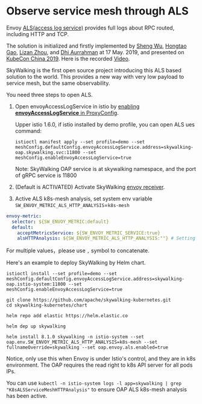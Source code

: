 # Observe service mesh through ALS
Envoy [ALS(access log service)](https://www.envoyproxy.io/docs/envoy/latest/api-v2/service/accesslog/v2/als.proto) provides
full logs about RPC routed, including HTTP and TCP.

The solution is initialized and firstly implemented by [Sheng Wu](https://github.com/wu-sheng), [Hongtao Gao](https://github.com/hanahmily), [Lizan Zhou](https://github.com/lizan), 
and [Dhi Aurrahman](https://github.com/dio) at 17 May. 2019, 
and presented on [KubeCon China 2019](https://kccncosschn19eng.sched.com/event/NroB/observability-in-service-mesh-powered-by-envoy-and-apache-skywalking-sheng-wu-lizan-zhou-tetrate).
Here is the recorded [Video](https://www.youtube.com/watch?v=tERm39ju9ew).

SkyWalking is the first open source project introducing this ALS based solution to the world. This provides a new way with very low payload to service mesh, but the same observability.

You need three steps to open ALS.
1. Open envoyAccessLogService in istio by [enabling **envoyAccessLogService** in ProxyConfig](https://istio.io/docs/reference/config/istio.mesh.v1alpha1/#ProxyConfig).

    Upper istio 1.6.0, if istio installed by demo profile, you can open ALS ues command:
    ```
    istioctl manifest apply --set profile=demo --set meshConfig.defaultConfig.envoyAccessLogService.address=skywalking-oap.skywalking.svc:11800 --set meshConfig.enableEnvoyAccessLogService=true
    ```
    Note: SkyWalking OAP service is at skywalking namespace, and the port of gRPC service is 11800
    
2. (Default is ACTIVATED) Activate SkyWalking [envoy receiver](../backend/backend-receivers.md). 
3. Active ALS k8s-mesh analysis, set system env variable `SW_ENVOY_METRIC_ALS_HTTP_ANALYSIS`=`k8s-mesh`
```yaml
envoy-metric:
  selector: ${SW_ENVOY_METRIC:default}
  default:
    acceptMetricsService: ${SW_ENVOY_METRIC_SERVICE:true}
    alsHTTPAnalysis: ${SW_ENVOY_METRIC_ALS_HTTP_ANALYSIS:""} # Setting the system env variable would override this. 
```
For multiple values，please use `,` symbol to concatenate.

Here's an example to deploy SkyWalking by Helm chart.

```
istioctl install --set profile=demo --set meshConfig.defaultConfig.envoyAccessLogService.address=skywalking-oap.istio-system:11800 --set meshConfig.enableEnvoyAccessLogService=true

git clone https://github.com/apache/skywalking-kubernetes.git
cd skywalking-kubernetes/chart

helm repo add elastic https://helm.elastic.co

helm dep up skywalking

helm install 8.1.0 skywalking -n istio-system --set oap.env.SW_ENVOY_METRIC_ALS_HTTP_ANALYSIS=k8s-mesh --set fullnameOverride=skywalking --set oap.envoy.als.enabled=true
```

Notice, only use this when Envoy is under Istio's control, and they are in k8s environment. The OAP requires the read right to k8s API server for all pods IPs.

You can use `kubectl -n istio-system logs -l app=skywalking | grep "K8sALSServiceMeshHTTPAnalysis"` to ensure OAP ALS k8s-mesh analysis has been active.
